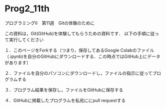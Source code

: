 # Prog2_11th
プログラミングⅡ　第11週　Gitの体験のために

この資料は，Git(GitHub)を体験してもらうための資料です．
以下の手順に従って実行してください

１．このページをForkする（つまり，保存してあるGoogle Colabのファイル（.ipynb)を自分のGitHubにダウンロードする．この時点ではGitHub上にデータがあります）

２．ファイルを自分のパソコンにダウンロードし，ファイルの指示に従ってプログラムする

３．プログラム結果を保存し，ファイルをGitHubに保存する

４．GitHubに掲載したプログラムを私宛ににpull requestする

